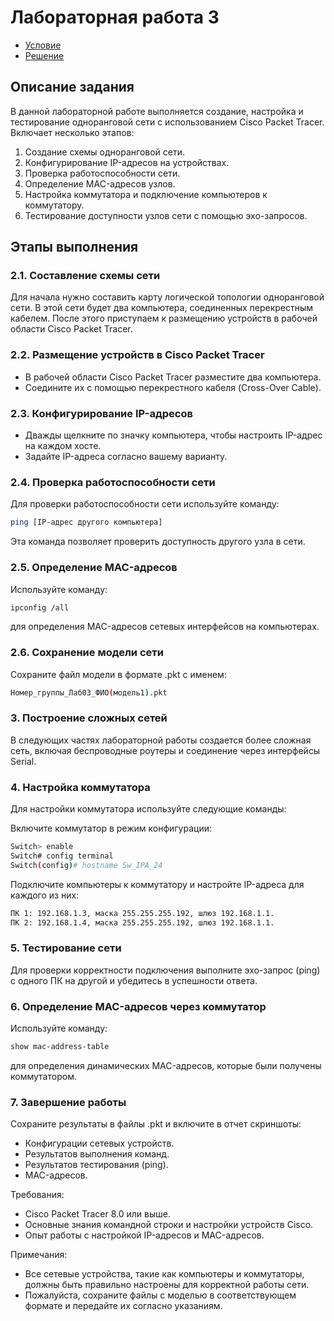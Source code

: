 # Лабораторная работа 3

- [Условие](https://temablag.github.io/BSU/computer_networks/lab3/lab3_theory.pdf)
- [Решение](https://temablag.github.io/BSU/computer_networks/lab3/lab3.pdf)

## Описание задания
В данной лабораторной работе выполняется создание, настройка и тестирование одноранговой сети с использованием Cisco Packet Tracer. Включает несколько этапов:
1. Создание схемы одноранговой сети.
2. Конфигурирование IP-адресов на устройствах.
3. Проверка работоспособности сети.
4. Определение MAC-адресов узлов.
5. Настройка коммутатора и подключение компьютеров к коммутатору.
6. Тестирование доступности узлов сети с помощью эхо-запросов.

## Этапы выполнения

### 2.1. Составление схемы сети
Для начала нужно составить карту логической топологии одноранговой сети. В этой сети будет два компьютера, соединенных перекрестным кабелем. После этого приступаем к размещению устройств в рабочей области Cisco Packet Tracer.

### 2.2. Размещение устройств в Cisco Packet Tracer
- В рабочей области Cisco Packet Tracer разместите два компьютера.
- Соедините их с помощью перекрестного кабеля (Cross-Over Cable).
  
### 2.3. Конфигурирование IP-адресов
- Дважды щелкните по значку компьютера, чтобы настроить IP-адрес на каждом хосте.
- Задайте IP-адреса согласно вашему варианту.

### 2.4. Проверка работоспособности сети
Для проверки работоспособности сети используйте команду:
```bash
ping [IP-адрес другого компьютера]
```

Эта команда позволяет проверить доступность другого узла в сети.

### 2.5. Определение MAC-адресов
Используйте команду:

```bash
ipconfig /all
```

для определения MAC-адресов сетевых интерфейсов на компьютерах.

### 2.6. Сохранение модели сети
Сохраните файл модели в формате .pkt с именем:

```bash
Номер_группы_Лаб03_ФИО(модель1).pkt
```

### 3. Построение сложных сетей
В следующих частях лабораторной работы создается более сложная сеть, включая беспроводные роутеры и соединение через интерфейсы Serial.

### 4. Настройка коммутатора
Для настройки коммутатора используйте следующие команды:

Включите коммутатор в режим конфигурации:

```bash
Switch> enable
Switch# config terminal
Switch(config)# hostname Sw_IPA_24
```

Подключите компьютеры к коммутатору и настройте IP-адреса для каждого из них:

```bash
ПК 1: 192.168.1.3, маска 255.255.255.192, шлюз 192.168.1.1.
ПК 2: 192.168.1.4, маска 255.255.255.192, шлюз 192.168.1.1.
```

### 5. Тестирование сети
Для проверки корректности подключения выполните эхо-запрос (ping) с одного ПК на другой и убедитесь в успешности ответа.

### 6. Определение MAC-адресов через коммутатор
Используйте команду:

```bash
show mac-address-table
```

для определения динамических MAC-адресов, которые были получены коммутатором.

### 7. Завершение работы
Сохраните результаты в файлы .pkt и включите в отчет скриншоты:

- Конфигурации сетевых устройств.
- Результатов выполнения команд.
- Результатов тестирования (ping).
- MAC-адресов.
  
Требования:
- Cisco Packet Tracer 8.0 или выше.
- Основные знания командной строки и настройки устройств Cisco.
- Опыт работы с настройкой IP-адресов и MAC-адресов.

Примечания:
- Все сетевые устройства, такие как компьютеры и коммутаторы, должны быть правильно настроены для корректной работы сети.
- Пожалуйста, сохраните файлы с моделью в соответствующем формате и передайте их согласно указаниям.
